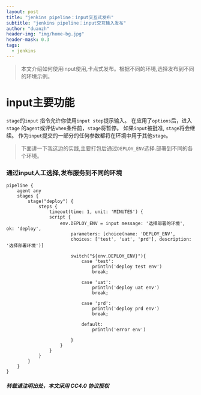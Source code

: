 ```yaml
---
layout: post
title: "jenkins pipeline：input交互式发布"
subtitle: "jenkins pipeline：input交互输入发布"
author: "duanzh"
header-img: "img/home-bg.jpg"
header-mask: 0.3
tags:
  - jenkins
---
```


> 本文介绍如何使用input使用,卡点式发布。根据不同的环境,选择发布到不同的环境示例。


# input主要功能
`stage`的`input` 指令允许你使用`input step`提示输入。 在应用了`options`后，进入`stage` 的`agent`或评估`when`条件前，`stage`将暂停。 如果`input`被批准, `stage`将会继续。 作为`input`提交的一部分的任何参数都将在环境中用于其他`stage`。



> 下面讲一下我这边的实践,主要打包后通过`DEPLOY_ENV`选择.部署到不同的各个环境。


### 通过input人工选择,发布服务到不同的环境

```
pipeline {
    agent any
    stages {
        stage("deploy") {
            steps {
                timeout(time: 1, unit: 'MINUTES') {
                script {
                    env.DEPLOY_ENV = input message: '选择部署的环境', ok: 'deploy',
                        parameters: [choice(name: 'DEPLOY_ENV', 
                        choices: ['test', 'uat', 'prd'], description: '选择部署环境')]

                        switch("${env.DEPLOY_ENV}"){
                            case 'test':
                                println('deploy test env')
                                break;

                            case 'uat':
                                println('deploy uat env')
                                break;

                            case 'prd':
                                println('deploy prd env')
                                break;
                            
                            default:
                                println('error env')

                        }
                    }
                }
            }
        }
    }
}
```
##### 转载请注明出处，本文采用 CC4.0 协议授权
